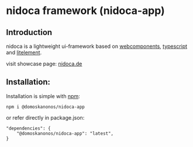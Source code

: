 # nidoca framework (nidoca-app)

## Introduction

nidoca is a lightweight ui-framework based on
[webcomponents](https://www.webcomponents.org/),
[typescript](https://www.typescriptlang.org/)
and [litelement](https://lit-element.polymer-project.org/).

visit showcase page: [nidoca.de](http://nidoca.de)

## Installation:

Installation is simple with [npm](https://www.npmjs.com/package/@domoskanonos/nidoca-app):

    npm i @domoskanonos/nidoca-app

or refer directly in package.json:

    "dependencies": {
        "@domoskanonos/nidoca-app": "latest",
    }

